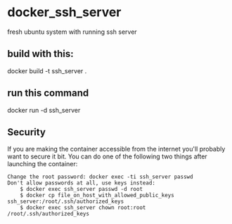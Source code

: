 # docker_ssh_server
fresh ubuntu system with running ssh server

## build with this:
docker build -t ssh_server .

## run this command
docker run -d ssh_server

## Security

If you are making the container accessible from the internet you'll probably want to secure it bit. You can do one of the following two things after launching the container:

    Change the root password: docker exec -ti ssh_server passwd
    Don't allow passwords at all, use keys instead:
        $ docker exec ssh_server passwd -d root
        $ docker cp file_on_host_with_allowed_public_keys ssh_server:/root/.ssh/authorized_keys
        $ docker exec ssh_server chown root:root /root/.ssh/authorized_keys
